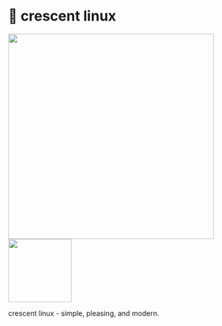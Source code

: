 # 🌙 crescent linux
<!-- ![image](https://github.com/user-attachments/assets/4ce4b532-e09b-484f-809d-1b81dc7f2776)> -->
<img src="https://github.com/user-attachments/assets/1672c5a7-3408-4b6f-9a97-db2c6a509d5e" width="416">
<img src="https://github.com/user-attachments/assets/73c444fb-8e0e-4b01-aeb2-227052879791" width="128">

crescent linux - simple, pleasing, and modern.
